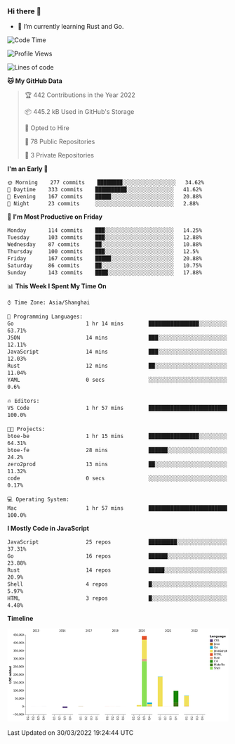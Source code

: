 ### Hi there 👋

- 🌱 I’m currently learning Rust and Go.

<!--START_SECTION:waka-->
![Code Time](http://img.shields.io/badge/Code%20Time-314%20hrs%2010%20mins-blue)

![Profile Views](http://img.shields.io/badge/Profile%20Views-0-blue)

![Lines of code](https://img.shields.io/badge/From%20Hello%20World%20I%27ve%20Written-826%20Thousand%20lines%20of%20code-blue)

**🐱 My GitHub Data** 

> 🏆 442 Contributions in the Year 2022
 > 
> 📦 445.2 kB Used in GitHub's Storage 
 > 
> 💼 Opted to Hire
 > 
> 📜 78 Public Repositories 
 > 
> 🔑 3 Private Repositories  
 > 
**I'm an Early 🐤** 

```text
🌞 Morning    277 commits    ████████░░░░░░░░░░░░░░░░░   34.62% 
🌆 Daytime    333 commits    ██████████░░░░░░░░░░░░░░░   41.62% 
🌃 Evening    167 commits    █████░░░░░░░░░░░░░░░░░░░░   20.88% 
🌙 Night      23 commits     ░░░░░░░░░░░░░░░░░░░░░░░░░   2.88%

```
📅 **I'm Most Productive on Friday** 

```text
Monday       114 commits    ███░░░░░░░░░░░░░░░░░░░░░░   14.25% 
Tuesday      103 commits    ███░░░░░░░░░░░░░░░░░░░░░░   12.88% 
Wednesday    87 commits     ██░░░░░░░░░░░░░░░░░░░░░░░   10.88% 
Thursday     100 commits    ███░░░░░░░░░░░░░░░░░░░░░░   12.5% 
Friday       167 commits    █████░░░░░░░░░░░░░░░░░░░░   20.88% 
Saturday     86 commits     ██░░░░░░░░░░░░░░░░░░░░░░░   10.75% 
Sunday       143 commits    ████░░░░░░░░░░░░░░░░░░░░░   17.88%

```


📊 **This Week I Spent My Time On** 

```text
⌚︎ Time Zone: Asia/Shanghai

💬 Programming Languages: 
Go                       1 hr 14 mins        ████████████████░░░░░░░░░   63.71% 
JSON                     14 mins             ███░░░░░░░░░░░░░░░░░░░░░░   12.11% 
JavaScript               14 mins             ███░░░░░░░░░░░░░░░░░░░░░░   12.03% 
Rust                     12 mins             ██░░░░░░░░░░░░░░░░░░░░░░░   11.04% 
YAML                     0 secs              ░░░░░░░░░░░░░░░░░░░░░░░░░   0.6%

🔥 Editors: 
VS Code                  1 hr 57 mins        █████████████████████████   100.0%

🐱‍💻 Projects: 
btoe-be                  1 hr 15 mins        ████████████████░░░░░░░░░   64.31% 
btoe-fe                  28 mins             ██████░░░░░░░░░░░░░░░░░░░   24.2% 
zero2prod                13 mins             ██░░░░░░░░░░░░░░░░░░░░░░░   11.32% 
code                     0 secs              ░░░░░░░░░░░░░░░░░░░░░░░░░   0.17%

💻 Operating System: 
Mac                      1 hr 57 mins        █████████████████████████   100.0%

```

**I Mostly Code in JavaScript** 

```text
JavaScript               25 repos            █████████░░░░░░░░░░░░░░░░   37.31% 
Go                       16 repos            ██████░░░░░░░░░░░░░░░░░░░   23.88% 
Rust                     14 repos            █████░░░░░░░░░░░░░░░░░░░░   20.9% 
Shell                    4 repos             █░░░░░░░░░░░░░░░░░░░░░░░░   5.97% 
HTML                     3 repos             █░░░░░░░░░░░░░░░░░░░░░░░░   4.48%

```


**Timeline**

![Chart not found](https://raw.githubusercontent.com/elton/elton/main/charts/bar_graph.png) 


 Last Updated on 30/03/2022 19:24:44 UTC
<!--END_SECTION:waka-->

<!--
**elton/elton** is a ✨ _special_ ✨ repository because its `README.md` (this file) appears on your GitHub profile.

Here are some ideas to get you started:

- 🔭 I’m currently working on ...
- 🌱 I’m currently learning ...
- 👯 I’m looking to collaborate on ...
- 🤔 I’m looking for help with ...
- 💬 Ask me about ...
- 📫 How to reach me: ...
- 😄 Pronouns: ...
- ⚡ Fun fact: ...
-->
